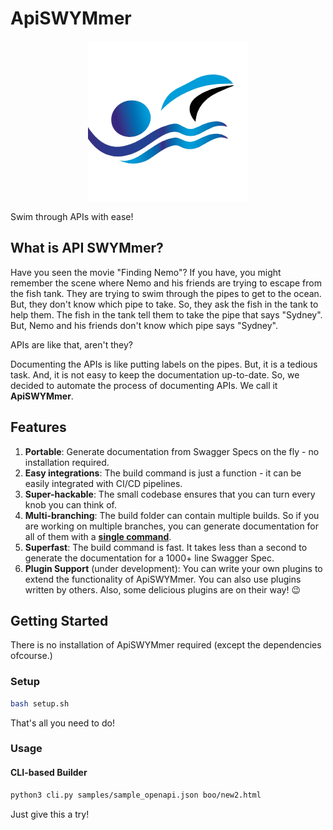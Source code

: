 # ApiSWYMmer

<p align="center"><img src="./assets/apiswymmer-logo.png" />

Swim through APIs with ease!
</p>

## What is API SWYMmer?

Have you seen the movie "Finding Nemo"? If you have, you might remember the scene where Nemo and his friends are trying to escape from the fish tank. They are trying to swim through the pipes to get to the ocean. But, they don't know which pipe to take. So, they ask the fish in the tank to help them. The fish in the tank tell them to take the pipe that says "Sydney". But, Nemo and his friends don't know which pipe says "Sydney".

APIs are like that, aren't they?

Documenting the APIs is like putting labels on the pipes. But, it is a tedious task. And, it is not easy to keep the documentation up-to-date. So, we decided to automate the process of documenting APIs. We call it **ApiSWYMmer**.

## Features

1. **Portable**: Generate documentation from Swagger Specs on the fly - no installation required.
2. **Easy integrations**: The build command is just a function - it can be easily integrated with CI/CD pipelines.
3. **Super-hackable**: The small codebase ensures that you can turn every knob you can think of.
4. **Multi-branching**: The build folder can contain multiple builds. So if you are working on multiple branches, you can generate documentation for all of them with a [**single command**](#builder_command).
5. **Superfast**: The build command is fast. It takes less than a second to generate the documentation for a 1000+ line Swagger Spec.
6. **Plugin Support** (under development): You can write your own plugins to extend the functionality of ApiSWYMmer. You can also use plugins written by others. Also, some delicious plugins are on their way! :wink:

## Getting Started

There is no installation of ApiSWYMmer required (except the dependencies ofcourse.)

### Setup

```bash
bash setup.sh
```

That's all you need to do!

### Usage

#### CLI-based Builder

<div id="builder_command" />

```bash
python3 cli.py samples/sample_openapi.json boo/new2.html
```

Just give this a try!

